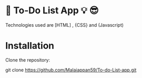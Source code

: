 # 🌟 To-Do List App 💡 😎
Technologies used are [HTML] , {CSS} and (Javascript)

# Installation
Clone the repository:

git clone https://github.com/Malaiappan59/To-do-List-app.git



